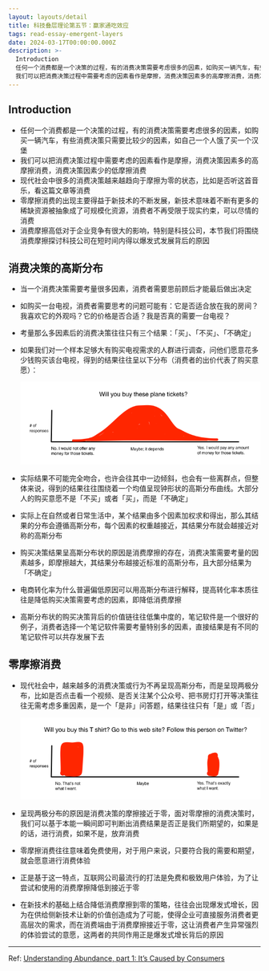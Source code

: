 ```yaml
---
layout: layouts/detail
title: 科技叠层理论第五节：赢家通吃效应
tags: read-essay-emergent-layers
date: 2024-03-17T00:00:00.000Z
description: >-
  Introduction
  任何一个消费都是一个决策的过程，有的消费决策需要考虑很多的因素，如购买一辆汽车，有些消费决策只需要比较少的因素，如自己一个人饿了买一个汉堡
  我们可以把消费决策过程中需要考虑的因素看作是摩擦，消费决策因素多的高摩擦消费，消费决策因素少的低摩擦消费 现代社会中很多的消费决策...
---
```

## Introduction
- 任何一个消费都是一个决策的过程，有的消费决策需要考虑很多的因素，如购买一辆汽车，有些消费决策只需要比较少的因素，如自己一个人饿了买一个汉堡
- 我们可以把消费决策过程中需要考虑的因素看作是摩擦，消费决策因素多的高摩擦消费，消费决策因素少的低摩擦消费
- 现代社会中很多的消费决策越来越趋向于摩擦为零的状态，比如是否听这首音乐，看这篇文章等消费
- 零摩擦消费的出现主要得益于新技术的不断发展，新技术意味着不断有更多的稀缺资源被抽象成了可规模化资源，消费者不再受限于现实约束，可以尽情的消费
- 消费摩擦高低对于企业竞争有很大的影响，特别是科技公司，本节我们将围绕消费摩擦探讨科技公司在短时间内得以爆发式发展背后的原因

## 消费决策的高斯分布
- 当一个消费决策需要考量很多因素，消费者需要思前顾后才能最后做出决定
- 如购买一台电视，消费者需要思考的问题可能有：它是否适合放在我的房间？我喜欢它的外观吗？它的价格是否合适？我是否真的需要一台电视？
- 考量那么多因素后的消费决策往往只有三个结果：「买」、「不买」、「不确定」
- 如果我们对一个样本足够大有购买电视需求的人群进行调查，问他们愿意花多少钱购买该台电视，得到的结果往往呈以下分布（消费者的出价代表了购买意愿）：
    
    ![Normal distribution in consumer purchase](/static/img/consumer-purchase-normal-distribution.jpeg)
    
- 实际结果不可能完全吻合，也许会往其中一边倾斜，也会有一些离群点，但整体来说，得到的结果往往围绕着一个均值呈现钟形状的高斯分布曲线。大部分人的购买意愿不是「不买」或者「买」，而是「不确定」
- 实际上在自然或者日常生活中，某个结果由多个因素加权求和得出，那么其结果的分布会遵循高斯分布，每个因素的权重越接近，其结果分布就会越接近对称的高斯分布
- 购买决策结果呈高斯分布状的原因是消费摩擦的存在，消费决策需要考量的因素越多，即摩擦越大，其结果分布越接近标准的高斯分布，且大部分结果为「不确定」
- 电商转化率为什么普遍偏低原因可以用高斯分布进行解释，提高转化率本质往往是降低购买决策需要考虑的因素，即降低消费摩擦
- 高斯分布状的购买决策背后的价值链往往低集中度的，笔记软件是一个很好的例子，消费者选择一个笔记软件需要考量特别多的因素，直接结果是有不同的笔记软件可以共存发展下去

## 零摩擦消费
- 现代社会中，越来越多的消费决策或行为不再呈现高斯分布，而是呈现两极分布，比如是否点击看一个视频、是否关注某个公众号、把书房灯打开等决策往往无需考虑多重因素，是一个「是非」问答题，结果往往只有「是」或「否」
    
    ![Bipolar distribution in consumer purchase in tech](/static/img/tech-bipolar-distribution.jpeg)
    
- 呈现两极分布的原因是消费决策的摩擦接近于零，面对零摩擦的消费决策时，我们可以基于本能一瞬间即可判断出消费结果是否正是我们所期望的，如果是的话，进行消费，如果不是，放弃消费
- 零摩擦消费往往意味着免费使用，对于用户来说，只要符合我的需要和期望，就会愿意进行消费体验
- 正是基于这一特点，互联网公司最流行的打法是免费和极致用户体验，为了让尝试和使用的消费摩擦降低到接近于零
- 在新技术的基础上结合降低消费摩擦到零的策略，往往会出现爆发式增长，因为在供给侧新技术让新的价值创造成为了可能，使得企业可直接服务消费者更高层次的需求，而在消费端由于消费摩擦接近于零，这让消费者产生异常强烈的体验尝试的意愿，这两者的共同作用正是爆发式增长背后的原因

---

Ref:
<a href="https://medium.com/social-capital/understanding-abundance-part-1-its-caused-by-consumers-db7abb984e2e">Understanding Abundance, part 1: It’s Caused by Consumers</a>
